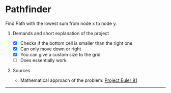 Pathfinder
=====
Find Path with the lowest sum from node x to node y.

1. Demands and short explanation of the project

    - [x] Checks if the bottom cell is smaller than the right one
    - [x] Can only move down or right
    - [x] You can give a custom size to the grid
    - [ ] Does essentially work
    
2. Sources

    - Mathematical approach of the problem: [Project Euler 81](https://www.mathblog.dk/project-euler-81-find-the-minimal-path-sum-from-the-top-left-to-the-bottom-right-by-moving-right-and-down/)
    
---

